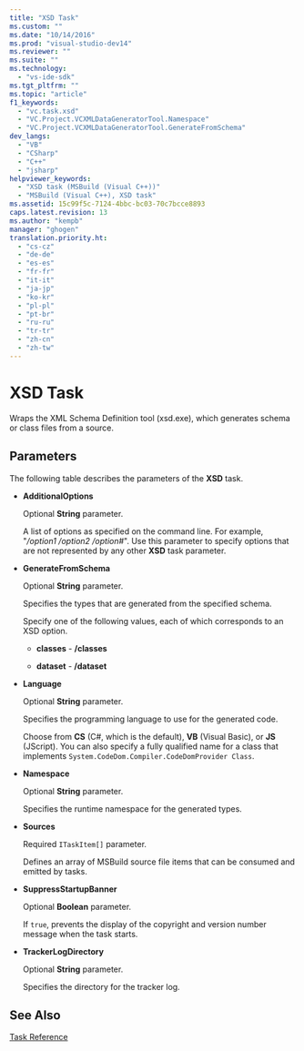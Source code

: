 ```yaml
---
title: "XSD Task"
ms.custom: ""
ms.date: "10/14/2016"
ms.prod: "visual-studio-dev14"
ms.reviewer: ""
ms.suite: ""
ms.technology: 
  - "vs-ide-sdk"
ms.tgt_pltfrm: ""
ms.topic: "article"
f1_keywords: 
  - "vc.task.xsd"
  - "VC.Project.VCXMLDataGeneratorTool.Namespace"
  - "VC.Project.VCXMLDataGeneratorTool.GenerateFromSchema"
dev_langs: 
  - "VB"
  - "CSharp"
  - "C++"
  - "jsharp"
helpviewer_keywords: 
  - "XSD task (MSBuild (Visual C++))"
  - "MSBuild (Visual C++), XSD task"
ms.assetid: 15c99f5c-7124-4bbc-bc03-70c7bcce8893
caps.latest.revision: 13
ms.author: "kempb"
manager: "ghogen"
translation.priority.ht: 
  - "cs-cz"
  - "de-de"
  - "es-es"
  - "fr-fr"
  - "it-it"
  - "ja-jp"
  - "ko-kr"
  - "pl-pl"
  - "pt-br"
  - "ru-ru"
  - "tr-tr"
  - "zh-cn"
  - "zh-tw"
---
```

# XSD Task
Wraps the XML Schema Definition tool (xsd.exe), which generates schema or class files from a source.  
  
## Parameters  
 The following table describes the parameters of the **XSD** task.  
  
-   **AdditionalOptions**  
  
     Optional **String** parameter.  
  
     A list of options as specified on the command line. For example, "*/option1 /option2 /option#*". Use this parameter to specify options that are not represented by any other **XSD** task parameter.  
  
-   **GenerateFromSchema**  
  
     Optional **String** parameter.  
  
     Specifies the types that are generated from the specified schema.  
  
     Specify one of the following values, each of which corresponds to an XSD option.  
  
    -   **classes** - **/classes**  
  
    -   **dataset** - **/dataset**  
  
-   **Language**  
  
     Optional **String** parameter.  
  
     Specifies the programming language to use for the generated code.  
  
     Choose from **CS** (C#, which is the default), **VB** (Visual Basic), or **JS** (JScript). You can also specify a fully qualified name for a class that implements `System.CodeDom.Compiler.CodeDomProvider Class`.  
  
-   **Namespace**  
  
     Optional **String** parameter.  
  
     Specifies the runtime namespace for the generated types.  
  
-   **Sources**  
  
     Required `ITaskItem[]` parameter.  
  
     Defines an array of MSBuild source file items that can be consumed and emitted by tasks.  
  
-   **SuppressStartupBanner**  
  
     Optional **Boolean** parameter.  
  
     If `true`, prevents the display of the copyright and version number message when the task starts.  
  
-   **TrackerLogDirectory**  
  
     Optional **String** parameter.  
  
     Specifies the directory for the tracker log.  
  
## See Also  
 [Task Reference](../msbuild/msbuild-task-reference.md)